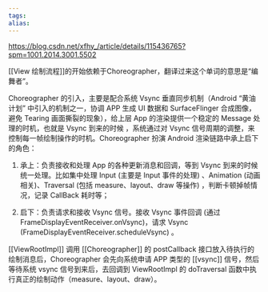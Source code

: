 ```yaml
---
tags: 
alias:
---
```

https://blog.csdn.net/xfhy_/article/details/115436765?spm=1001.2014.3001.5502

[[View 绘制流程]]的开始依赖于Choreographer，翻译过来这个单词的意思是“编舞者”。


Choreographer 的引入，主要是配合系统 Vsync 垂直同步机制（Android “黄油计划” 中引入的机制之一，协调 APP 生成 UI 数据和 SurfaceFlinger 合成图像，避免 Tearing 画面撕裂的现象），给上层 App 的渲染提供一个稳定的 Message 处理的时机，也就是 Vsync 到来的时候 ，系统通过对 Vsync 信号周期的调整，来控制每一帧绘制操作的时机。Choreographer 扮演 Android 渲染链路中承上启下的角色：

1. 承上：负责接收和处理 App 的各种更新消息和回调，等到 Vsync 到来的时候统一处理。比如集中处理 Input (主要是 Input 事件的处理) 、Animation (动画相关)、Traversal (包括 measure、layout、draw 等操作) ，判断卡顿掉帧情况，记录 CallBack 耗时等；
    
2. 启下：负责请求和接收 Vsync 信号。接收 Vsync 事件回调 (通过 FrameDisplayEventReceiver.onVsync)，请求 Vsync (FrameDisplayEventReceiver.scheduleVsync) 。

[[ViewRootImpl]] 调用 [[Choreographer]] 的 postCallback 接口放入待执行的绘制消息后，Choreographer 会先向系统申请 APP 类型的 [[vsync]] 信号，然后等待系统 vsync 信号到来后，去回调到 ViewRootImpl 的 doTraversal 函数中执行真正的绘制动作（measure、layout、draw）。